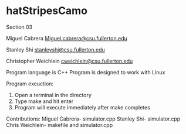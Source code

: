 # hatStripesCamo
Section 03

Miguel Cabrera Miguel.cabrera@csu.fullerton.edu

Stanley Shi stanleyshi@csu.fullerton.edu

Christopher Weichlein  cweichlein@csu.fullerton.edu

Program language is C++
Program is designed to work with Linux

Program exeuction:
1. Open a terminal in the directory
2. Type make and hit enter
3. Program will execute immediately after make completes

Contributions:
Miguel Cabrera- simulator.cpp
Stanley Shi- simulator.cpp
Chris Weichlein- makefile and simulator.cpp
